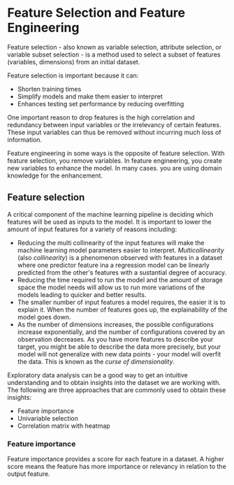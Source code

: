 # Feature Selection and Feature Engineering

Feature selection - also known as variable selection, attribute selection, or variable subset selection - is a method used to select a subset of features (variables, dimensions) from an initial dataset.

Feature selection is important because it can:

- Shorten training times
- Simplify models and make them easier to interpret
- Enhances testing set performance by reducing overfitting

One important reason to drop features is the high correlation and redundancy between input variables or the irrelevancy of certain features. These input variables can thus be removed without incurring much loss of information.

Feature engineering in some ways is the opposite of feature selection. With feature selection, you remove variables. In feature engineering, you create new variables to enhance the model. In many cases. you are using domain knowledge for the enhancement.

## Feature selection

A critical component of the machine learning pipeline is deciding which features will be used as inputs to the model. It is important to lower the amount of input features for a variety of reasons including:

- Reducing the multi collinearity of the input features will make the machine learning model parameters easier to interpret. *Multicollinearity* (also *collinearity*) is a phenomenon observed with features in a dataset where one predictor feature ina a regression model can be linearly predicted from the other's features with a sustantial degree of accuracy.
- Reducing the time required to run the model and the amount of storage space the model needs will allow us to run more variations of the models leading to quicker and better results.
- The smaller number of input features a model requires, the easier it is to explain it. When the number of features goes up, the explainability of the model goes down.
- As the number of dimensions increases, the possible configurations increase exponentially, and the number of configurations covered by an observation decreases. As you have more features to describe your target, you might be able to describe the data more precisely, but your model will not generalize with new data points - your model will overfit the data. This is known as the *curse of dimensionality*.

Exploratory data analysis can be a good way to get an intuitive understanding and to obtain insights into the dataset we are working with. The following are three approaches that are commonly used to obtain these insights:

- Feature importance
- Univariable selection
- Correlation matrix with heatmap

### Feature importance

Feature importance provides a score for each feature in a dataset. A higher score means the feature has more importance or relevancy in relation to the output feature.